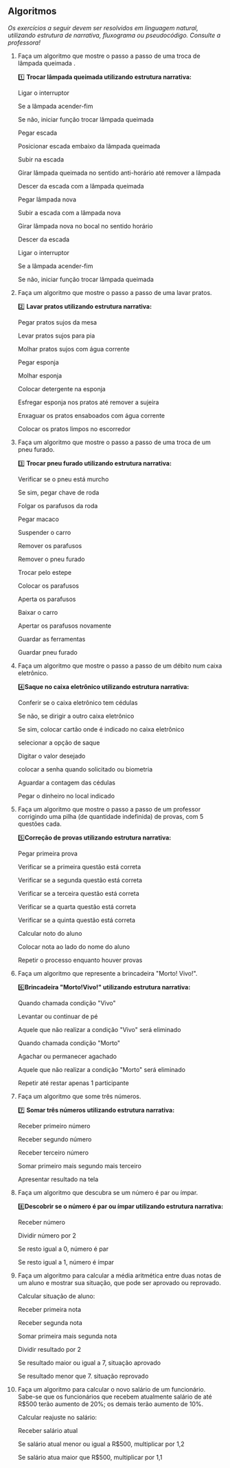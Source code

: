 ## Algoritmos

_Os exercícios a seguir devem ser resolvidos em linguagem natural, utilizando estrutura de narrativa, fluxograma ou pseudocódigo. Consulte a professora!_

1. Faça um algoritmo que mostre o passo a passo de uma troca de lâmpada queimada .

   :one: **Trocar lâmpada queimada utilizando estrutura narrativa:**

   Ligar o interruptor

   Se a lâmpada acender-fim

   Se não, iniciar função trocar lâmpada queimada

   Pegar escada

   Posicionar escada embaixo da lâmpada queimada

   Subir na escada

   Girar lâmpada queimada no sentido anti-horário até remover a lâmpada

   Descer da escada com a lâmpada queimada

   Pegar lâmpada nova

   Subir a escada com a lâmpada nova

   Girar lâmpada nova no bocal no sentido horário

   Descer da escada

   Ligar o interruptor

   Se a lâmpada acender-fim

   Se não, iniciar função trocar lâmpada queimada

   

2. Faça um algoritmo que mostre o passo a passo de uma lavar pratos.

    :two: **Lavar pratos utilizando estrutura narrativa:**

   Pegar pratos sujos da mesa

   Levar pratos sujos para pia

   Molhar pratos sujos com água corrente

   Pegar esponja

   Molhar esponja

   Colocar detergente na esponja

   Esfregar esponja nos pratos até remover a sujeira

   Enxaguar os pratos ensaboados com água corrente

   Colocar os pratos limpos no escorredor

   

3. Faça um algoritmo que mostre o passo a passo de uma troca de um pneu furado.

   :three: **Trocar pneu furado utilizando estrutura narrativa:**

   Verificar se o pneu está murcho

   Se sim, pegar chave de roda

   Folgar os parafusos da roda

   Pegar macaco

   Suspender o carro

   Remover os parafusos

   Remover o pneu furado

   Trocar pelo estepe

   Colocar os parafusos

   Aperta os parafusos

   Baixar o carro

   Apertar os parafusos novamente

   Guardar as ferramentas

   Guardar pneu furado

   

4. Faça um algoritmo que mostre o passo a passo de um débito num caixa eletrônico.

   :four:**Saque no caixa eletrônico utilizando estrutura narrativa:**

   Conferir se o caixa eletrônico tem cédulas

   Se não, se dirigir a outro caixa eletrônico

   Se sim, colocar cartão onde é indicado no caixa eletrônico

   selecionar a opção de saque

   Digitar o valor desejado

   colocar a senha quando solicitado ou biometria

   Aguardar a contagem das cédulas

   Pegar o dinheiro no local indicado

   

5. Faça um algoritmo que mostre o passo a passo de um professor corrigindo uma pilha (de quantidade indefinida) de provas, com 5 questões cada.

   :five:**Correção de provas utilizando estrutura narrativa:**

   Pegar  primeira prova

   Verificar se a primeira questão está correta

   Verificar se a segunda questão está correta

   Verificar se a terceira questão está correta

   Verificar se a quarta questão está correta

   Verificar se a quinta questão está correta

   Calcular noto do aluno

   Colocar nota ao lado do nome do aluno

   Repetir o processo enquanto houver provas

   

6. Faça um algoritmo que represente a brincadeira "Morto! Vivo!".

   :six:**Brincadeira "Morto!Vivo!" utilizando estrutura narrativa:**

   Quando chamada condição "Vivo"

   Levantar ou continuar de pé

   Aquele que não realizar a condição "Vivo" será eliminado

   Quando chamada condição "Morto"

   Agachar ou permanecer agachado

   Aquele que não realizar a condição "Morto" será eliminado

   Repetir até restar apenas 1 participante

   

7. Faça um algoritmo que some três números.

   :seven: **Somar três números utilizando estrutura narrativa:**

   Receber primeiro número

   Receber segundo número

   Receber terceiro número

   Somar primeiro mais segundo mais terceiro

   Apresentar resultado na tela

   

8. Faça um algoritmo que descubra se um número é par ou ímpar.

   :eight:**Descobrir se o número é par ou ímpar utilizando estrutura narrativa:**

   Receber número

   Dividir número por 2

   Se resto igual a 0,  número é par

   Se resto igual a 1, número é ímpar

   

9. Faça um algoritmo para calcular a média aritmética entre duas notas de um aluno e mostrar sua situação, que pode ser aprovado ou reprovado.

   Calcular situação de aluno:

   Receber primeira nota

   Receber segunda nota

   Somar primeira mais segunda nota

   Dividir resultado por 2

   Se resultado maior ou igual a 7, situação aprovado

   Se resultado menor que 7. situação reprovado

   

10. Faça um algoritmo para calcular o novo salário de um funcionário. Sabe-se que os funcionários que recebem atualmente salário de até R$500 terão aumento de 20%; os demais terão aumento de 10%.

    Calcular reajuste no salário:

    Receber salário atual

    Se salário atual menor ou igual a R$500, multiplicar por 1,2

    Se salário atua maior que R$500, multiplicar por 1,1
